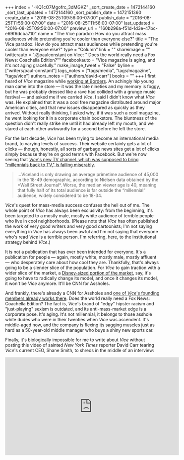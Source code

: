 +++
index = "-KQ1cO7Mgofrc_3dMGKZ"
_sort_create_date = 1472144160
_sort_last_updated = 1472144160
_sort_publish_date = 1472151360
create_date = "2016-08-25T09:56:00-07:00"
publish_date = "2016-08-25T11:56:00-07:00"
date = "2016-08-25T11:56:00-07:00"
last_updated = "2016-08-25T09:56:00-07:00"
preview_url = "160b296a-f51d-1d3e-47bc-e69f6dcba710"
name = "The Vice paradox: How do you attract mass audiences while pretending you're cooler than everyone else?"
title = "The Vice paradox: How do you attract mass audiences while pretending you're cooler than everyone else?"
type = "Column"
link = ""
shareimage = ""
twitterauto = ".@paulconstant on Vice: \" Does the world really need a Fox News: Coachella Edition?\""
facebookauto = "Vice magazine is aging, and it's not aging gracefully."
make_image_tweet = "False"
byline = ["writers/paul-constant"]
tags_notes = ["tags/media", "tags/magazine", "tags/vice"]
authors_notes = ["authors/david-carr"]
books = ""
+++
I first heard of *Vice* magazine while [working at Borders](https://medium.com/@paulconstant/books-without-borders-b8ccb08b5b8a#.m31okopsy). An achingly hip young man came into the store — it was the late nineties and my memory is foggy, but he was probably dressed like a rave had collided with a grunge music festival — and asked me if we carried *Vice*. I said I didn't know what *Vice* was. He explained that it was a cool free magazine distributed around major American cities, and that new issues disappeared as quickly as they arrived. Without really thinking, I asked why, if it was such a cool magazine, he went looking for it in a corporate chain bookstore. The bluntness of the question didn't really strike me until it had already left my mouth, and we stared at each other awkwardly for a second before he left the store.

For the last decade, *Vice* has been trying to become an international media brand, to varying levels of success. Their website certainly gets a lot of clicks — though, honestly, all sorts of garbage news sites get a lot of clicks simply because they're on good terms with Facebook. But we're now seeing that [*Vice*'s new TV channel, which was supposed to bring "millennials back to TV," is failing miserably](http://www.thewrap.com/viceland-low-ratings-shane-smith-ae-disney-vice-media/). 

<blockquote>...Viceland is only drawing an average primetime audience of 45,000 in the 18-49 demographic, according to Nielsen data obtained by the *Wall Street Journal*. Worse, the median viewer age is 40, meaning that fully half of its total audience is far outside the “millennial” audience, widely considered to be 18-34.</blockquote>

*Vice*'s quest for mass-media success confuses the hell out of me. The whole point of *Vice* has always been exclusivity: from the beginning, it's been targeted to a mostly male, mostly white audience of terrible people who live in cool neighborhoods. (Please note that *Vice* has often published the work of very good writers and very good cartoonists; I'm not saying everything in *Vice* has always been awful and I'm not saying that everyone who's read *Vice* is a terrible person. I'm referring, here, to the institutional strategy behind *Vice*.) 

It is not a publication that has ever been intended for everyone. It's a publication for people — again, mostly white, mostly male, mostly affluent — who desperately care about how cool they are. Thankfully, that's always going to be a slender slice of the population. For *Vice* to gain traction with a wider slice of the market, a [Disney-sized portion of the market](http://www.wsj.com/articles/disney-and-vice-a-storybook-romance-1471963909), say, it's going to have to radically change its model, and once it changes its model, it won't be *Vice* anymore. It'll be CNN for Assholes. 

And frankly, there's already a CNN for Assholes and [one of *Vice*'s founding members already works there](http://www.huffingtonpost.com/2015/05/15/gavin-mcinnes-women-happier-at-home_n_7289048.html). Does the world really need a Fox News: Coachella Edition? The fact is, *Vice*'s brand of "edgy" hipster racism and "just-playing" sexism is outdated, and its anti-mass-market edge is a corporate pose. It's aging. It's not millennial, it belongs to those asshole white dudes who were in their twenties when *Vice* was ascendent. It's middle-aged now, and the company is flexing its sagging muscles just as hard as a 50-year-old middle manager who buys a shiny new sports car. 

Finally, it's biologically impossible for me to write about *Vice* without posting this video of sainted *New  York Times* reporter David Carr tearing *Vice*'s current CEO, Shane Smith,  to shreds in the middle of an interview:

<iframe width="560" height="315" src="https://www.youtube.com/embed/iLmkec_4Rfo?rel=0" frameborder="0" allowfullscreen></iframe>
